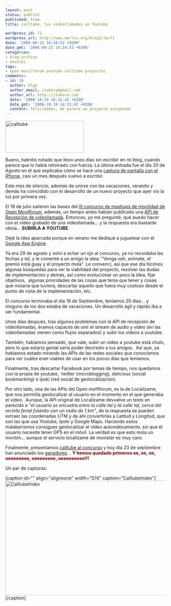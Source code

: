 ```yaml
---
layout: post
status: publish
published: true
title: calltube, tus videollamadas en Youtube

wordpress_id: 71
wordpress_url: http://www.merlos.org/blog2/?p=71
date: '2008-09-23 16:34:52 +0200'
date_gmt: '2008-09-23 14:34:52 +0200'
categories:
- blog-archive
- moviles
tags:
- open movilforum youtube calltube proyectos
comments:
- id: 26
  author: Olga
  author_email: itakora@gmail.com
  author_url: http://itakora.com
  date: '2008-10-19 16:32:42 +0200'
  date_gmt: '2008-10-19 14:32:42 +0200'
  content: felicidades, me parece un proyecto estupendo
---
```

<p><a href="http://open.movilforum.com/node/512"><img title="Logo Calltube" src="http://dl-client.getdropbox.com/u/22698/img/calltube.png" alt="calltube" width="246" height="100" /></a></p>
<p>Bueno, habréis notado que llevo unos días sin escribir en mi blog, cuando parece que lo había retomado con fuerza. La última entrada fue el día 20 de Agosto en el que explicaba cómo se hace una <a title="screenshot con iphone" href="http://www.merlos.org/blog2/2008/08/20/hacer-capturas-de-pantalla-del-iphone/">captura de pantalla con el iPhone</a>, casi un mes después vuelvo a escribir.</p>
<p>Este mes de silencio, además de unirse con las vacaciones, veranito y demás ha coincidido con el desarrollo de un nuevo proyecto que ayer vio la luz por primera vez.</p>
<p>El 18 de julio salieron las bases del <a title="concurso movilidad" href="http://open.movilforum.com/concurso/3">III concurso de mashups de movilidad de Open Movilforum</a>, además, un tiempo antes habían publicado una <a href="http://open.movilforum.com/api/videollamada">API de Recepción de videollamada</a>. Entonces, yo me pregunté, qué puedo hacer con el vídeo grabado de una videollamada... y la respuesta era bastante obvia... <strong>SUBIRLA A YOUTUBE</strong>.</p>
<p>Dejé la idea aparcada porque en verano me dediqué a juguetear con el <a href="http://code.google.com/googleappengine">Google App Engine</a>.</p>
<p>Ya era 29 de agosto y volví a echar un ojo al concurso, ya no recordaba las fechas y tal, y le comenté a un amigo la idea: "Venga vah, anímate, el premio está guay y el proyecto mola". Le convencí, así que ese día hicimos algunas búsquedas para ver la viabilidad del proyecto, resolver las dudas de implementación y demás, así como evolucionar un poco la idea, fijar objetivos,  algunas prioridades de las cosas que tenía que tener y cosas que molaría que tuviera, descartar aquello que fuera muy costoso desde el punto de vista de la implementación, etc.</p>
<p>El concurso terminaba el día 18 de Septiembre, teníamos 20 días... y ninguno de los dos estaba de vacaciones. Un desarrollo ágil y rápido iba a ser fundamental.</p>
<p>Unos días después, tras algunos problemas con la API de recepción de videollamadas, éramos capaces de unir el stream de audio y vídeo (en las videollamadas vienen como flujos separados) y subir los vídeos a youtube.</p>
<p>También, habíamos pensado, que vale, subir un vídeo a youtube está chulo, pero lo que estaría genial sería poder decírselo a tus amigos.  Así que, ya habíamos estado mirando las APIs de las redes sociales que conocíamos para ver cuáles eran viables de usar en los pocos días que teníamos.</p>
<p>Finalmente, tras descartar Facebook por temas de tiempo, nos quedamos con la propia de youtube,  twitter (microblogging), delicious (social bookmarking) e ipoki (red social de geolocalización).</p>
<p>Por otro lado, una de las APIs del Open.mofilforum, es la de Localízame, que nos permitía geolocalizar al usuario en el momento en el que generaba el vídeo.  Aunque, la API original de Localízame devuelve un texto en parecido a <em>"el usuario se encuetra entre la calle tal y la calle tal, cerca del recinto ferial fulanito con un radio de 1 km"</em>, de la respuesta se pueden extraer las coordenadas UTM y de ahí convertirlas a Latitud y Longitud, que son las que usa Youtube, Ipoki y Google Maps. Haciendo estos malabarismos consigues geolocalizar el vídeo automáticamente, sin que el usuario necesite tener GPS en el móvil. La verdad es que esto mola un montón... aunque el servicio localízame de movistar es muy caro.</p>
<p>Finalmente, presentamos <a title="página del proyecto calltube" href="http://open.movilforum.com/node/512">calltube al concurso</a> y hoy día 23 de septiembre han anunciado los <a title="ganadores concurso open movilforum" href="http://open.movilforum.com/concurso/3">ganadores</a>... <span style="color: #800000;"><strong>Y hemos quedado primeros oe, oe, oe, oeeeeeeee, oeeeeeeee, oeeeeeeeee!!!</strong></span></p>
<p>Un par de capturas:</p>
<p>[caption id="" align="alignnone" width="574" caption="CalltubeIndex"]<img title="Página de inicio de Calltube" src="http://dl-client.getdropbox.com/u/22698/img/ct_index.png" alt="CalltubeIndex" width="574" height="360" />[/caption]</p>
